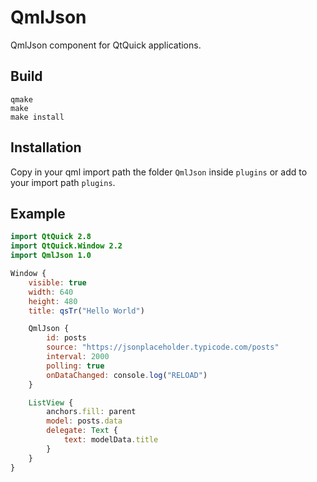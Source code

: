 # QmlJson
QmlJson component for QtQuick applications.

## Build

```
qmake
make
make install
```

## Installation

Copy in your qml import path the folder `QmlJson` inside `plugins` or add to your
import path `plugins`.

## Example

```qml
import QtQuick 2.8
import QtQuick.Window 2.2
import QmlJson 1.0

Window {
    visible: true
    width: 640
    height: 480
    title: qsTr("Hello World")

    QmlJson {
        id: posts
        source: "https://jsonplaceholder.typicode.com/posts"
        interval: 2000
        polling: true
        onDataChanged: console.log("RELOAD")
    }

    ListView {
        anchors.fill: parent
        model: posts.data
        delegate: Text {
            text: modelData.title
        }
    }
}

```
